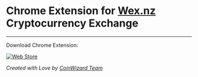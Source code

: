 # Chrome Extension for [Wex.nz](https://wex.nz/?utm_source=github&utm_medium=readme&utm_campaign=WEX_Ticker_Extension) Cryptocurrency Exchange

---

Download Chrome Extension:

[![Web Store](https://developer.chrome.com/webstore/images/ChromeWebStore_Badge_v2_206x58.png)](https://chrome.google.com/webstore/detail/wexnz-exchange-ticker/nogdkjfnegdjdgegekcclglocakclegl?hl=en)

*Created with Love by [CoinWizard Team](https://coinwizard.me/)*